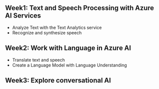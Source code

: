 ## Week1: Text and Speech Processing with Azure AI Services
  - Analyze Text with the Text Analytics service
  - Recognize and synthesize speech
## Week2: Work with Language in Azure AI
  - Translate text and speech
  - Create a Language Model with Language Understanding
## Week3: Explore conversational AI